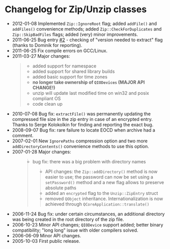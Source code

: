 # Changelog for Zip/Unzip classes #

<ul>

<li>2012-01-08 Implemented <code>Zip::IgnoreRoot</code> flag; added <code>addFile()</code> and <code>addFiles()</code> convenience methods; added <code>Zip::CheckForDuplicates</code> and <code>Zip::SkipBadFiles</code> flags; added (very) minor improvements.</li>
<li>2011-06-25 Bug entry <a href='http://code.google.com/p/osdab/issues/detail?id=2'>#2</a> - checking of "version needed to extract" flag (thanks to Dominik for reporting).</li>
<li>2011-06-25 Fix compile errors on GCC/Linux.</li>
<li>2011-03-27 Major changes:<br>
<blockquote><ul>
<li>added support for namespace</li>
<li>added support for shared library builds</li>
<li>added basic support for time zones</li>
<li><b>no longer take ownership of <code>QIODevices</code> (MAJOR API CHANGE!)</b></li>
<li>unzip will update last modified time on win32 and posix compliant OS</li>
<li>code clean up</li>
</ul>
</li>
<li>2010-07-08 Bug fix: <code>extractFile()</code> was permanently updating the compressed file size in the zip entry in case of an encrypted entry. Thanks to Serge Kolokolkin for finding and reporting the exact bug.</li>
<li>2008-09-07 Bug fix: rare failure to locate EOCD when archive had a comment.</li>
<li>2007-02-01 New <code>IgnorePaths</code> compression option and two more <code>addDirectoryContents()</code> convenience methods to use this option.</li>
<li>2007-01-28 Major changes:<br>
<ul>
<blockquote><li>bug fix: there was a big problem with directory names</li>
<blockquote><li>API changes: the <code>Zip::addDirectory()</code> method is now easier to use; the password can now be set using a <code>setPassword()</code> method and a new flag allows to preserve absolute paths</li>
<li>added an <code>encrypted</code> flag to the <code>Unzip::ZipEntry</code> struct</li>
<li>removed <code>QObject</code> inheritance. Internationalization is now achieved through <code>QCoreApplication::translate()</code></li>
</blockquote></blockquote></ul>
</li>
<li>2006-11-24 Bug fix: under certain circumstances, an additional directory was being created in the root directory of the zip file.</li>
<li>2006-10-23 Minor API changes; <code>QIODevice</code> support added; better binary compatibility; "long long" issue with older compilers solved.</li>
<li>2006-06-09 Minor API changes.</li>
<li>2005-10-03 First public release.</li>
</ul>